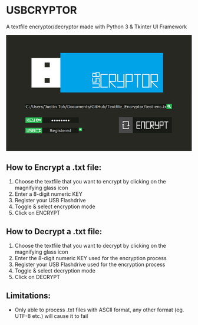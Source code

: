 # USBCRYPTOR
A textfile encryptor/decryptor made with Python 3 & Tkinter UI Framework

![ScreenShot](resources/images/screenshot.png)

How to Encrypt a .txt file:
-------
1. Choose the textfile that you want to encrypt by clicking on the magnifying glass icon
2. Enter a 8-digit numeric KEY
3. Register your USB Flashdrive
4. Toggle & select encryption mode
5. Click on ENCRYPT

How to Decrypt a .txt file:
-------
1. Choose the textfile that you want to decrypt by clicking on the magnifying glass icon
2. Enter the 8-digit numeric KEY used for the encryption process
3. Register your USB Flashdrive used for the encryption process
4. Toggle & select decryption mode
5. Click on DECRYPT

Limitations:
-------
+ Only able to process .txt files with ASCII format, any other format (eg. UTF-8 etc.) will cause it to fail
